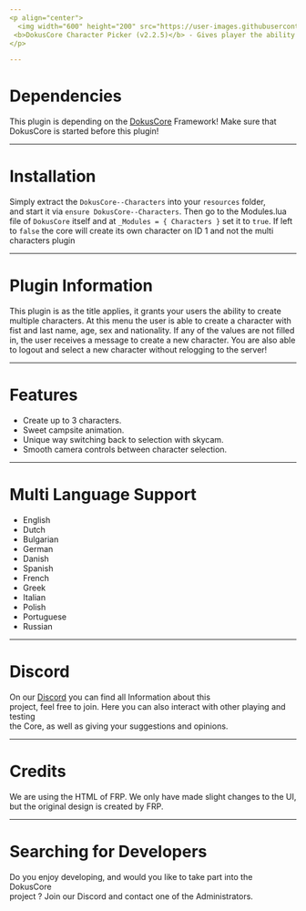 ```yaml
---
<p align="center">
  <img width="600" height="200" src="https://user-images.githubusercontent.com/49053928/111937011-2e9b8080-8ac7-11eb-914a-a0d94380d611.gif"><br>
 <b>DokusCore Character Picker (v2.2.5)</b> - Gives player the ability to create multiple characters.
</p>

---
```

# Dependencies
This plugin is depending on the [DokusCore](https://github.com/dokucore) Framework!
Make sure that DokusCore is started before this plugin!

---
# Installation
Simply extract the `DokusCore--Characters` into your `resources` folder, <br>
and start it via `ensure DokusCore--Characters`. Then go to the Modules.lua <br>
file of `DokusCore` itself and at `_Modules = { Characters }` set it to `true`.
If left to `false` the core will create its own character on ID 1 and not the
multi characters plugin

---
# Plugin Information
This plugin is as the title applies, it grants your users the ability
to create multiple characters. At this menu the user is able to create a
character with fist and last name, age, sex and nationality. If any of
the values are not filled in, the user receives a message to create a new
character. You are also able to logout and select a new character without
relogging to the server!

---
# Features
- Create up to 3 characters.
- Sweet campsite animation.
- Unique way switching back to selection with skycam.
- Smooth camera controls between character selection.

---
# Multi Language Support
  - English
  - Dutch
  - Bulgarian
  - German
  - Danish
  - Spanish
  - French
  - Greek
  - Italian
  - Polish
  - Portuguese
  - Russian

---
# Discord
On our [Discord](https://discord.io/dokuscore) you can find all Information about this<br>
project, feel free to join. Here you can also interact with other playing and testing<br>
the Core, as well as giving your suggestions and opinions.

---
# Credits
We are using the HTML of FRP. We only have made slight
changes to the UI, but the original design is created by FRP.

---
# Searching for Developers
Do you enjoy developing, and would you like to take part into the DokusCore<br>
project ? Join our Discord and contact one of the Administrators.
